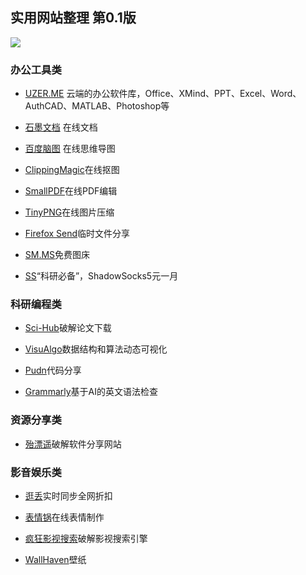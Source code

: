 ## 实用网站整理 第0.1版
![](https://i.loli.net/2019/03/30/5c9edef438aad.png)
### 办公工具类

- [UZER.ME](https://uzer.me/) 云端的办公软件库，Office、XMind、PPT、Excel、Word、AuthCAD、MATLAB、Photoshop等
		 
- [石墨文档](https://shimo.im) 在线文档
		
- [百度脑图](http://naotu.baidu.com/) 在线思维导图
		 
- [ClippingMagic](https://clippingmagic.com/)在线抠图
 	
- [SmallPDF](https://smallpdf.com/cn)在线PDF编辑
 		
- [TinyPNG](https://tinypng.com/)在线图片压缩
  		
- [Firefox Send](https://send.firefox.com/)临时文件分享

- [SM.MS](https://sm.ms/)免费图床

- [SS](https://a.aiguobit.com/users/register/f19a5876554b99d13550d1cb9549ede6)“科研必备”，ShadowSocks5元一月

### 科研编程类

- [Sci-Hub](http://sci-hub.tw/)破解论文下载

- [VisuAlgo](https://visualgo.net/zh)数据结构和算法动态可视化

- [Pudn](http://www.pudn.com/)代码分享

- [Grammarly](https://www.grammarly.com/)基于AI的英文语法检查


### 资源分享类

- [殆漂遥](https://www.laomoit.com/)破解软件分享网站


### 影音娱乐类

- [逛丢](https://guangdiu.com/)实时同步全网折扣

- [表情锅](https://app.xuty.tk/static/app/index.html)在线表情制作

- [疯狂影视搜索](http://ifkdy.com/)破解影视搜索引擎

- [WallHaven](https://alpha.wallhaven.cc/)壁纸


